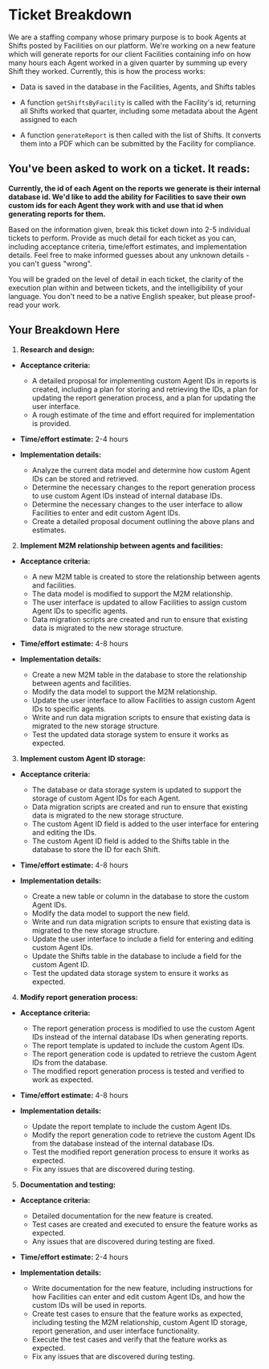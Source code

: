 # Ticket Breakdown

We are a staffing company whose primary purpose is to book Agents at Shifts posted by Facilities on our platform. We're working on a new feature which will generate reports for our client Facilities containing info on how many hours each Agent worked in a given quarter by summing up every Shift they worked. Currently, this is how the process works:

- Data is saved in the database in the Facilities, Agents, and Shifts tables

- A function `getShiftsByFacility` is called with the Facility's id, returning all Shifts worked that quarter, including some metadata about the Agent assigned to each

- A function `generateReport` is then called with the list of Shifts. It converts them into a PDF which can be submitted by the Facility for compliance.

## You've been asked to work on a ticket. It reads:

**Currently, the id of each Agent on the reports we generate is their internal database id. We'd like to add the ability for Facilities to save their own custom ids for each Agent they work with and use that id when generating reports for them.**

Based on the information given, break this ticket down into 2-5 individual tickets to perform. Provide as much detail for each ticket as you can, including acceptance criteria, time/effort estimates, and implementation details. Feel free to make informed guesses about any unknown details - you can't guess "wrong".

You will be graded on the level of detail in each ticket, the clarity of the execution plan within and between tickets, and the intelligibility of your language. You don't need to be a native English speaker, but please proof-read your work.

## Your Breakdown Here

1.  **Research and design:**

- **Acceptance criteria:**

  - A detailed proposal for implementing custom Agent IDs in reports is created, including a plan for storing and retrieving the IDs, a plan for updating the report generation process, and a plan for updating the user interface.
  - A rough estimate of the time and effort required for implementation is provided.

- **Time/effort estimate:** 2-4 hours
- **Implementation details:**

  - Analyze the current data model and determine how custom Agent IDs can be stored and retrieved.
  - Determine the necessary changes to the report generation process to use custom Agent IDs instead of internal database IDs.
  - Determine the necessary changes to the user interface to allow Facilities to enter and edit custom Agent IDs.
  - Create a detailed proposal document outlining the above plans and estimates.

2.  **Implement M2M relationship between agents and facilities:**

- **Acceptance criteria:**
  - A new M2M table is created to store the relationship between agents and facilities.
  - The data model is modified to support the M2M relationship.
  - The user interface is updated to allow Facilities to assign custom Agent IDs to specific agents.
  - Data migration scripts are created and run to ensure that existing data is migrated to the new storage structure.
- **Time/effort estimate:** 4-8 hours
- **Implementation details:**

  - Create a new M2M table in the database to store the relationship between agents and facilities.
  - Modify the data model to support the M2M relationship.
  - Update the user interface to allow Facilities to assign custom Agent IDs to specific agents.
  - Write and run data migration scripts to ensure that existing data is migrated to the new storage structure.
  - Test the updated data storage system to ensure it works as expected.

3.  **Implement custom Agent ID storage:**

- **Acceptance criteria:**

  - The database or data storage system is updated to support the storage of custom Agent IDs for each Agent.
  - Data migration scripts are created and run to ensure that existing data is migrated to the new storage structure.
  - The custom Agent ID field is added to the user interface for entering and editing the IDs.
  - The custom Agent ID field is added to the Shifts table in the database to store the ID for each Shift.

- **Time/effort estimate:** 4-8 hours
- **Implementation details:**

  - Create a new table or column in the database to store the custom Agent IDs.
  - Modify the data model to support the new field.
  - Write and run data migration scripts to ensure that existing data is migrated to the new storage structure.
  - Update the user interface to include a field for entering and editing custom Agent IDs.
  - Update the Shifts table in the database to include a field for the custom Agent ID.
  - Test the updated data storage system to ensure it works as expected.

4.  **Modify report generation process:**

- **Acceptance criteria:**

  - The report generation process is modified to use the custom Agent IDs instead of the internal database IDs when generating reports.
  - The report template is updated to include the custom Agent IDs.
  - The report generation code is updated to retrieve the custom Agent IDs from the database.
  - The modified report generation process is tested and verified to work as expected.

- **Time/effort estimate:** 4-8 hours
- **Implementation details:**

  - Update the report template to include the custom Agent IDs.
  - Modify the report generation code to retrieve the custom Agent IDs from the database instead of the internal database IDs.
  - Test the modified report generation process to ensure it works as expected.
  - Fix any issues that are discovered during testing.

5.  **Documentation and testing:**

- **Acceptance criteria:**

  - Detailed documentation for the new feature is created.
  - Test cases are created and executed to ensure the feature works as expected.
  - Any issues that are discovered during testing are fixed.

- **Time/effort estimate:** 2-4 hours
- **Implementation details:**
  - Write documentation for the new feature, including instructions for how Facilities can enter and edit custom Agent IDs, and how the custom IDs will be used in reports.
  - Create test cases to ensure that the feature works as expected, including testing the M2M relationship, custom Agent ID storage, report generation, and user interface functionality.
  - Execute the test cases and verify that the feature works as expected.
  - Fix any issues that are discovered during testing.
